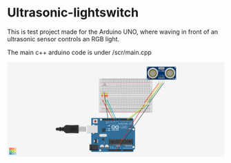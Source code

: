 # Ultrasonic-lightswitch

This is test project made for the Arduino UNO, where waving in front of an ultrasonic sensor controls an RGB light. 

The main c++ arduino code is under /scr/main.cpp

![alt text](https://github.com/decentishDev/Ultrasonic-lightswitch/blob/master/Project%20resources/Ultrasonic%20lightswitch.png?raw=true)
